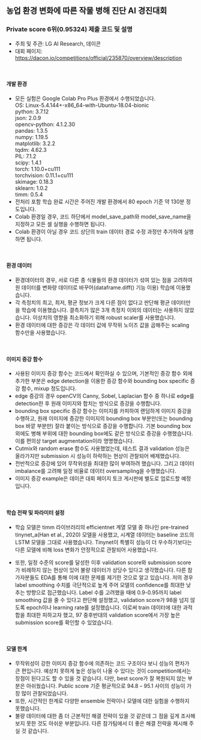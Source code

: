 ## 농업 환경 변화에 따른 작물 병해 진단 AI 경진대회
### Private score 6위(0.95324) 제출 코드 및 설명
- 주최 및 주관: LG AI Research, 데이콘
- 대회 페이지: https://dacon.io/competitions/official/235870/overview/description
<br>

#### 개발 환경

- 모든 실험은 Google Colab Pro Plus 환경에서 수행되었습니다.\
OS: Linux-5.4.144+-x86_64-with-Ubuntu-18.04-bionic\
python: 3.7.12\
json: 2.0.9\
opencv-python: 4.1.2.30\
pandas: 1.3.5\
numpy: 1.19.5\
matplotlib: 3.2.2\
tqdm: 4.62.3\
PIL: 7.1.2\
scipy: 1.4.1\
torch: 1.10.0+cu111\
torchvision: 0.11.1+cu111\
skimage: 0.18.3\
sklearn: 1.0.2\
timm: 0.5.4
- 전처리 포함 학습 완료 시간은 주어진 개발 환경에서 80 epoch 기준 약 130분 정도입니다.
- Colab 환경일 경우, 코드 하단에서 model_save_path와 model_save_name을 지정하고 모든 셀 실행을 수행하면 됩니다. 
- Colab 환경이 아닐 경우 코드 상단의 train 데이터 경로 수정 과정만 추가하여 실행하면 됩니다.
<br>

#### 환경 데이터

- 환경데이터의 경우, 서로 다른 종 식물들의 환경 데이터가 섞여 있는 점을 고려하여 원 데이터를 변화량 데이터로 바꾸어(dataframe.diff() 기능 이용) 학습에 이용했습니다. 
- 각 측정치의 최고, 최저, 평균 정보가 크게 다른 점이 없다고 판단해 평균 데이터만을 학습에 이용했습니다. 결측치가 많은 3개 측정치 이외의 데이터는 사용하지 않았습니다. 이상치의 영향을 최소화하기 위해 robust scaler를 사용했습니다.
- 환경 데이터에 대한 증강은 각 데이터 값에 무작위 노이즈 값을 곱해주는 scaling 함수만을 사용했습니다. 
<br>

#### 이미지 증강 함수

- 사용된 이미지 증강 함수는 코드에서 확인하실 수 있으며, 기본적인 증강 함수 외에 추가한 부분은 edge detection을 이용한 증강 함수와 bounding box specific 증강 함수, mixup 정도입니다.
- edge 증강의 경우 openCV의 Canny, Sobel, Laplacian 함수 중 하나로 edge를 detection한 후 원래 이미지와 합치는 방식으로 증강을 수행합니다.
- bounding box specific 증강 함수는 이미지를 카피하여 랜덤하게 이미지 증강을 수행하고, 원래 이미지에 증강한 이미지의 bounding box 부분만(또는 bounding box 바깥 부분만) 잘라 붙이는 방식으로 증강을 수행합니다. 기본 bounding box 외에도 병해 부위에 대한 bounding box에도 같은 방식으로 증강을 수행했습니다. 이를 편의상 target augmentation이라 명명했습니다.
- Cutmix와 random erase 함수도 사용했었는데, 테스트 결과 validation 성능은 올라가지만 submission 시 성능이 하락하는 현상이 관찰되어 배제했습니다. 
- 전반적으로 증강에 있어 무작위성을 최대한 많이 부여하려 했습니다. 그리고 데이터 imbalance를 고려해 일정 비율로 데이터 oversampling을 수행했습니다.
- 이미지 증강 example은 데이콘 대회 페이지 토크 게시판에 별도로 업로드할 예정입니다. 
<br>

#### 학습 전략 및 파라미터 설정

- 학습 모델은 timm 라이브러리의 efficientnet 계열 모델 중 하나인 pre-trained tinynet_a(Han et al., 2020) 모델을 사용했고, 시계열 데이터는 baseline 코드의 LSTM 모델을 그대로 사용했습니다. Tinynet이 특별히 성능이 더 우수하기보다는 다른 모델에 비해 loss 변화가 안정적으로 관찰되어 사용했습니다. 

- 또한, 일정 수준의 score를 달성한 이후 validation score와 submission score가 비례하지 않는 현상이 있어 불량 데이터가 상당수 있다고 생각했습니다. 다른 참가자분들도 EDA를 통해 이에 대한 문제를 제기한 것으로 알고 있습니다. 저의 경우 label smoothing 수치를 극단적으로 높게 주어 모델의 confidence를 최대한 낮추는 방향으로 접근했습니다. Label 수를 고려했을 때에 0.9-0.95까지 label smoothing 값을 줄 수 있다고 판단해 설정했고, validation score가 98을 넘지 않도록 epoch이나 learning rate를 설정했습니다. 이로써 train 데이터에 대한 과적합을 최대한 피하고자 했고, 97 중후반대의 validation score에서 가장 높은 submission score를 확인할 수 있었습니다.
<br>

#### 모델 한계

- 무작위성이 강한 이미지 증강 함수에 의존하는 코드 구조이다 보니 성능의 편차가 큰 편입니다. 예상치 못하게 높은 성능이 나올 수 있다는 것이 competition에서는 장점이 된다고도 할 수 있을 것 같습니다. 다만, best score가 잘 복원되지 않는 부분은 아쉬웠습니다. Public score 기준 평균적으로 94.8 – 95.1 사이의 성능이 가장 많이 관찰되었습니다.
- 또한, 시간적인 한계로 다양한 ensemble 전략이나 모델에 대한 실험을 수행하지 못했습니다. 
- 불량 데이터에 대한 좀 더 근본적인 해결 전략이 있을 것 같은데 그 점을 깊게 조사해보지 못한 것도 아쉬운 부분입니다. 다른 참가팀에서 더 좋은 해결 전략을 제시해 주실 것 같습니다.

